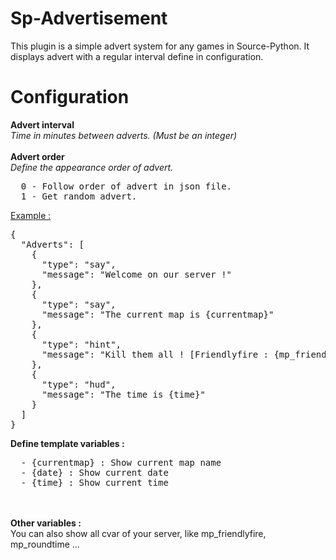 # Sp-Advertisement
This plugin is a simple advert system for any games in Source-Python. It displays advert with a regular interval define in configuration.

# Configuration

<b>Advert interval</b><br>
<em>Time in minutes between adverts. (Must be an integer)</em><br>
<br>
<b>Advert order</b><br>
<em>Define the appearance order of advert.</em>
<pre>
  0 - Follow order of advert in json file.
  1 - Get random advert.
</pre>

<u>Example :</u>
<pre>{
  "Adverts": [
    {
      "type": "say",
      "message": "Welcome on our server !"
    },
    {
      "type": "say",
      "message": "The current map is {currentmap}"
    },
    {
      "type": "hint",
      "message": "Kill them all ! [Friendlyfire : {mp_friendlyfire}]"
    },
    {
      "type": "hud",
      "message": "The time is {time}"
    }
  ]
}</pre>

<b>Define template variables :</b><br>
<pre>
  - {currentmap} : Show current map name
  - {date} : Show current date
  - {time} : Show current time
</pre>
<br><br>
<b>Other variables :</b><br>
You can also show all cvar of your server, like mp_friendlyfire, mp_roundtime ...
